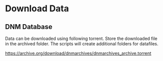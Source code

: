 # Download Data

## DNM Database
Data can be downloaded using following torrent. Store the downloaded file in the archived folder. The scripts will create additional folders for datafiles.

https://archive.org/download/dnmarchives/dnmarchives_archive.torrent
